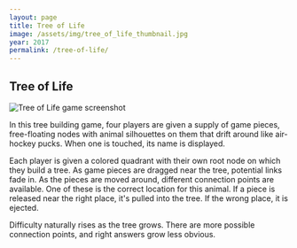 ```yaml
---
layout: page
title: Tree of Life
image: /assets/img/tree_of_life_thumbnail.jpg
year: 2017
permalink: /tree-of-life/
---
```


## Tree of Life

![Tree of Life game screenshot](/assets/img/tree_of_life_game.png)

In this tree building game, four players are given a supply of game pieces, free-floating nodes with animal silhouettes on them that drift around like air-hockey pucks. When one is touched, its name is displayed.

Each player is given a colored quadrant with their own root node on which they build a tree. As game pieces are dragged near the tree, potential links fade in. As the pieces are moved around, different connection points are available. One of these is the correct location for this animal. If a piece is released near the right place, it's pulled into the tree. If the wrong place, it is ejected.

Difficulty naturally rises as the tree grows. There are more possible connection points, and right answers grow less obvious.
